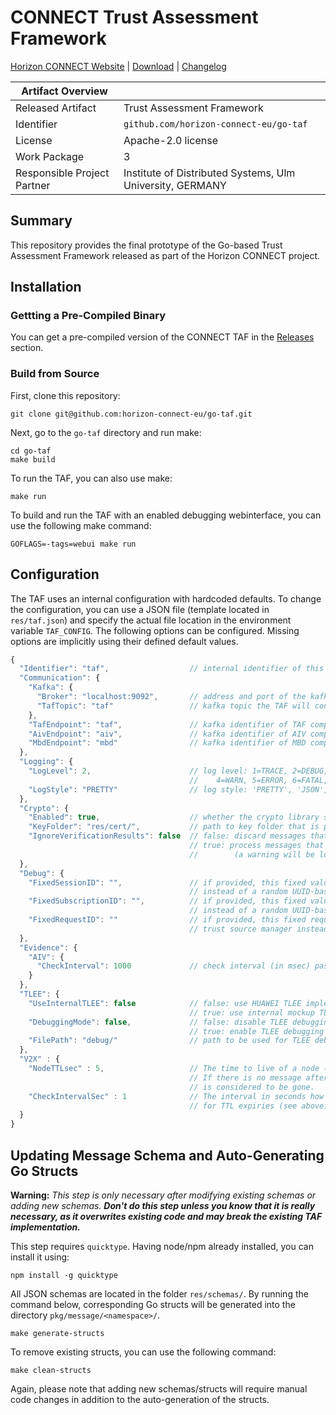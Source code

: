# CONNECT Trust Assessment Framework

[Horizon CONNECT Website](https://horizon-connect.eu/) |
[Download](https://github.com/horizon-connect-eu/go-taf/releases) |
[Changelog](Changelog.md) 

| Artifact Overview           |                                                           |
|-----------------------------|-----------------------------------------------------------|
| Released Artifact           | Trust Assessment Framework                                |
| Identifier                  | `github.com/horizon-connect-eu/go-taf`                    |
| License                     | Apache-2.0 license                                        |
| Work Package                | 3                                                         |
| Responsible Project Partner | Institute of Distributed Systems, Ulm University, GERMANY |

## Summary

This repository provides the final prototype of the Go-based Trust Assessment Framework released as part of the Horizon CONNECT project.

## Installation

### Gettting a Pre-Compiled Binary

You can get a pre-compiled version of the CONNECT TAF in the [Releases](https://github.com/horizon-connect-eu/go-taf/releases) section.

### Build from Source

First, clone this repository:
```shell
git clone git@github.com:horizon-connect-eu/go-taf.git
```
Next, go to the `go-taf` directory and run make:

```shell
cd go-taf
make build
```

To run the TAF, you can also use make: 

```shell
make run
```

To build and run the TAF with an enabled debugging webinterface, you can use the following make command:

```shell
GOFLAGS=-tags=webui make run
```


## Configuration

The TAF uses an internal configuration with hardcoded defaults. To change the configuration, you can use a JSON file (template located in `res/taf.json`) and specify the actual file location in the environment variable `TAF_CONFIG`. The following options can be configured. Missing options are implicitly using their defined default values.

```js
{
  "Identifier": "taf",                  // internal identifier of this instance 
  "Communication": {
    "Kafka": {
      "Broker": "localhost:9092",       // address and port of the kafka bootstrap server
      "TafTopic": "taf"                 // kafka topic the TAF will consume
    },
    "TafEndpoint": "taf",               // kafka identifier of TAF component
    "AivEndpoint": "aiv",               // kafka identifier of AIV component
    "MbdEndpoint": "mbd"                // kafka identifier of MBD component
  },
  "Logging": {
    "LogLevel": 2,                      // log level: 1=TRACE, 2=DEBUG, 3=INFO,
                                        //    4=WARN, 5=ERROR, 6=FATAL, 7=PRINT
    "LogStyle": "PRETTY"                // log style: 'PRETTY', 'JSON', or 'PLAIN'
  },
  "Crypto": {
    "Enabled": true,                    // whether the crypto library should be used or not
    "KeyFolder": "res/cert/",           // path to key folder that is passed to crypto library
    "IgnoreVerificationResults": false  // false: discard messages that failed to verify
                                        // true: process messages that failed to verify
                                        //        (a warning will be logged to console)
  },
  "Debug": {
    "FixedSessionID": "",               // if provided, this fixed value is used by the TAM
                                        // instead of a random UUID-based session id
    "FixedSubscriptionID": "",          // if provided, this fixed value is used by the TAM
                                        // instead of a random UUID-based subscription id
    "FixedRequestID": ""                // if provided, this fixed request id is used by the
                                        // trust source manager instead of a random UUID-based id
  },
  "Evidence": {
    "AIV": {
      "CheckInterval": 1000             // check interval (in msec) passed to AIV in AivSubscribeRequest
    }
  },
  "TLEE": {
    "UseInternalTLEE": false            // false: use HUAWEI TLEE implementation
                                        // true: use internal mockup TLEE instead
    "DebuggingMode": false,             // false: disable TLEE debugging features
                                        // true: enable TLEE debugging features
    "FilePath": "debug/"                // path to be used for TLEE debugging file output 
  },
  "V2X" : {
    "NodeTTLsec" : 5,                   // The time to live of a node (vehicle) in seconds based on CPMs.
                                        // If there is no message after that time span, the vehicle
                                        // is considered to be gone. 
    "CheckIntervalSec" : 1              // The interval in seconds how often vehicles should be checked
                                        // for TTL expiries (see above).
  }
}
```

## Updating Message Schema and Auto-Generating Go Structs

**Warning:** *This step is only necessary after modifying existing schemas or adding new schemas. **Don't do this step unless you know that it is really necessary, as it overwrites existing code and may break the existing TAF implementation.***

This step requires `quicktype`. Having node/npm already installed, you can install it using:

```shell
npm install -g quicktype
```

All JSON schemas are located in the folder `res/schemas/`.
By running the command below, corresponding Go structs will be generated into the directory `pkg/message/<namespace>/`. 

```shell
make generate-structs 
```

To remove existing structs, you can use the following command:

```shell
make clean-structs 
```

Again, please note that adding new schemas/structs will require manual code changes in addition to the auto-generation of the structs.
